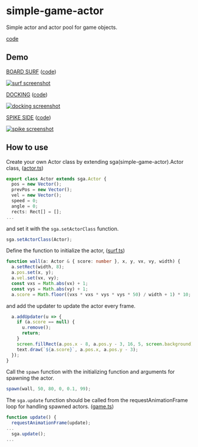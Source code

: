 # simple-game-actor

Simple actor and actor pool for game objects.

[code](https://github.com/abagames/simple-game-actor/blob/master/src/index.ts)

## Demo

[BOARD SURF](https://abagames.github.io/simple-game-actor/samples/surf/index.html)
([code](https://github.com/abagames/simple-game-actor/blob/master/src/samples/surf/index.ts))

[![surf screenshot](https://abagames.github.io/simple-game-actor/screenshots/surf.gif)](https://abagames.github.io/simple-game-actor/samples/surf/index.html)

[DOCKING](https://abagames.github.io/simple-game-actor/samples/docking/index.html)
([code](https://github.com/abagames/simple-game-actor/blob/master/src/samples/docking/index.ts))

[![docking screenshot](https://abagames.github.io/simple-game-actor/screenshots/docking.gif)](https://abagames.github.io/simple-game-actor/samples/docking/index.html)

[SPIKE SIDE](https://abagames.github.io/simple-game-actor/samples/spike/index.html)
([code](https://github.com/abagames/simple-game-actor/blob/master/src/samples/spike/index.ts))

[![spike screenshot](https://abagames.github.io/simple-game-actor/screenshots/spike.gif)](https://abagames.github.io/simple-game-actor/samples/spike/index.html)

## How to use

Create your own Actor class by extending sga(simple-game-actor).Actor class, ([actor.ts](https://github.com/abagames/simple-game-actor/blob/master/src/samples/util/canvas/actor.ts))

```typescript
export class Actor extends sga.Actor {
  pos = new Vector();
  prevPos = new Vector();
  vel = new Vector();
  speed = 0;
  angle = 0;
  rects: Rect[] = [];
...
```

and set it with the `sga.setActorClass` function.

```typescript
sga.setActorClass(Actor);
```

Define the function to initialize the actor, ([surf.ts](https://github.com/abagames/simple-game-actor/blob/master/src/samples/surf/index.ts))

```typescript
function wall(a: Actor & { score: number }, x, y, vx, vy, width) {
  a.setRect(width, 8);
  a.pos.set(x, y);
  a.vel.set(vx, vy);
  const vxs = Math.abs(vx) + 1;
  const vys = Math.abs(vy) + 1;
  a.score = Math.floor((vxs * vxs * vys * vys * 50) / width + 1) * 10;
```

and add the updater to update the actor every frame.

```typescript
  a.addUpdater(u => {
    if (a.score == null) {
      u.remove();
      return;
    }
    screen.fillRect(a.pos.x - 8, a.pos.y - 3, 16, 5, screen.background);
    text.draw(`${a.score}`, a.pos.x, a.pos.y - 3);
  });
}
```

Call the `spawn` function with the initializing function and arguments for spawning the actor.

```typescript
spawn(wall, 50, 80, 0, 0.1, 99);
```

The `sga.update` function should be called from the requestAnimationFrame loop for handling spawned actors. ([game.ts](https://github.com/abagames/simple-game-actor/blob/master/src/samples/util/game.ts))

```typescript
function update() {
  requestAnimationFrame(update);
...
  sga.update();
...
```
